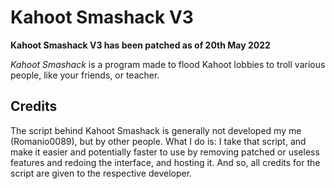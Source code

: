 # Kahoot Smashack V3

**Kahoot Smashack V3 has been patched as of 20th May 2022**

*Kahoot Smashack* is a program made to flood Kahoot lobbies to troll various people, like your friends, or teacher.

## Credits

The script behind Kahoot Smashack is generally not developed my me (Romanio0089), but by other people. What I do is: I take that script, and make it easier and potentially faster to use by removing patched or useless features and redoing the interface, and hosting it. And so, all credits for the script are given to the respective developer.
